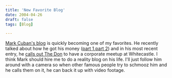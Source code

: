 ```yaml
---
title: 'New Favorite Blog'
date: 2004-04-26
draft: false
tags: [Blog]

---
```


[Mark Cuban's blog](http://www.blogmaverick.com/) is quickly becoming one of my favorites. He recently talked about how he got his money ([part 1](http://www.blogmaverick.com/entry/7324322564475288/),[part 2](http://www.blogmaverick.com/entry/4622841295227252/)) and in his most recent entry, he [calls out The Don](http://www.blogmaverick.com/entry/7661336245723213/) to have a corporate meetup at Whitecastle. I think Mark should hire me to do a reality blog on his life. I'll just follow him around with a camera so when other famous people try to schmooz him and he calls them on it, he can back it up with video footage.